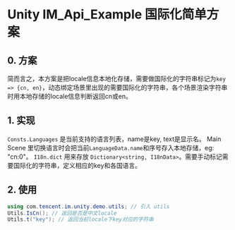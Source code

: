 # Unity IM_Api_Example 国际化简单方案
## 0. 方案
简而言之，本方案是把locale信息本地化存储，需要做国际化的字符串标记为`key => {cn, en}`，动态绑定场景里出现的需要国际化的字符串，各个场景渲染字符串时用本地存储的locale信息判断返回cn或en。
## 1. 实现
`Consts.Languages` 是当前支持的语言列表，name是key, text是显示名。
Main Scene 里切换语言时会把当前`LanguageData.name`和序号存入本地存储，eg: "cn:0"。
`I18n.dict` 用来存放 `Dictionary<string, I18nData>`。需要手动标记需要国际化的字符串，定义相应的key和各国语言。
## 2. 使用
```c#
using com.tencent.im.unity.demo.utils; // 引入 utils
Utils.IsCn(); // 返回是否是中文locale
Utils.t("key"); // 返回当前locale下key对应的字符串
```